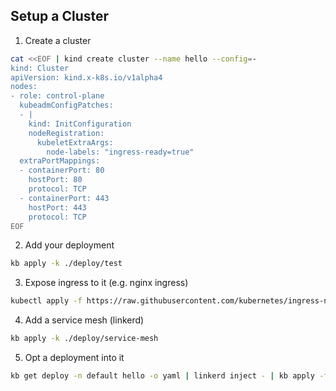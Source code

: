 ## Setup a Cluster

1. Create a cluster 
```bash
cat <<EOF | kind create cluster --name hello --config=-
kind: Cluster
apiVersion: kind.x-k8s.io/v1alpha4
nodes:
- role: control-plane
  kubeadmConfigPatches:
  - |
    kind: InitConfiguration
    nodeRegistration:
      kubeletExtraArgs:
        node-labels: "ingress-ready=true"
  extraPortMappings:
  - containerPort: 80
    hostPort: 80
    protocol: TCP
  - containerPort: 443
    hostPort: 443
    protocol: TCP
EOF
```

2. Add your deployment
```bash
kb apply -k ./deploy/test
```

3. Expose ingress to it (e.g. nginx ingress)
```bash
kubectl apply -f https://raw.githubusercontent.com/kubernetes/ingress-nginx/main/deploy/static/provider/kind/deploy.yaml
```

4. Add a service mesh (linkerd)
```bash
kb apply -k ./deploy/service-mesh
```

5. Opt a deployment into it
```bash
kb get deploy -n default hello -o yaml | linkerd inject - | kb apply -f -
```